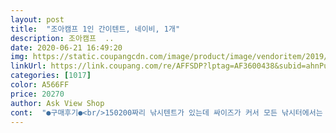 ```yaml
---
layout: post 
title:  "조아캠프 1인 간이텐트, 네이비, 1개" 
description: 조아캠프  ..
date: 2020-06-21 16:49:20 
img: https://static.coupangcdn.com/image/product/image/vendoritem/2019/03/29/3274676116/cab373c7-55cf-4231-b934-84634be83408.jpg 
linkUrl: https://link.coupang.com/re/AFFSDP?lptag=AF3600438&subid=ahnPublicAsk&pageKey=35289519&itemId=130861834&vendorItemId=3274676116&traceid=V0-113-e576b6b38b5e9c23 
categories: [1017] 
color: A566FF 
price: 20270 
author: Ask View Shop 
cont:  "●구매후기●<br/>150200짜리 낚시텐트가 있는데 싸이즈가 커서 모든 낚시터에서는 사용하는데 제약이 있었어요.<br/> 처음에 이제품 신랑한테 보여줬을 땐 뽀대 안난다고 기겁을 했는데 자기도 생각해보니 실용적일것 같다고해서 구입했네요.<br/><br/>1인 독서실 같아요ㅎㅎ<br/>계곡에 애들이랑 놀러왔는데<br/>낮에는 텐트 접고<br/>모기장 처리가 아니라서 여름 밤낚시는 이슬만 피하는 용도로만 사용할 수 있을듯 합니다.<br/><br/>물 흐르는곳에 드러누웠길래<br/>바닦에 네 모퉁이를 땅에 박을 수 있어서 바람이 불어도 괜찮을듯 합니다.<br/><br/>방법만 알면 쉽네요<br/>베란다에서 사용하니<br/>비가내리면 천장에서 물이 샐듯 합니다.<br/> 저희는 어차피 파라솔 텐트도 있으니 뭐... <br/> ㅋㅋ<br/>생각보다는 커서 다행이네요^^<br/>세워줬더니 최고네요<br/>아침, 저녁으로 사용하고 있어요^^<br/>옷 갈아입을 용도로 저렴한거 구매했는데<br/>요즘 날씨에 낚시용으로 사용하기 딱 좋네요.<br/><br/>우리가 사용하는 낚시의자는 큰거라서 넉넉하게 하나 또는 비좁게 두개 나란히 놓겠네요.<br/>  낚시의자 작은거 사용하시는 분들은 조금은 좁지만 두명이서 들어갈것 같아요.<br/><br/>이 텐트는 창문과 천장트임, 큰 출입구가 있어서 통풍이 잘되고<br/>이건 집에 있던 것을 사용하고 있어요<br/>저녁에는 스텐드를 사용하고 그이외에 예쁜 꼬마 등과 무드등을 켜두면 캠핑 온 것 같은 기분이 드는데<br/>저는 캠핑샤워텐트가 아닌 조용히 독서할 때 사용하는데 좋아요^^<br/>저는 폭이 좁은 테이블(가로100세로30)이 있어서 이것을 사용해요^^<br/>전체적으로 바느질이 살짝 부족하지만 가격대비 만족합니다.<br/><br/>접을때 살짝 헤매긴 했는데 설명<br/>제 테이블 가로 길이는 좀 긴듯하여 가로 길이가 90이나 80센티미터가 좋을듯해요!<br/>크기와 높이가 일반 테이블과 의자 놓고 독서해도 손색이 없습니다<br/>큰 출입구 지퍼를 잠갔을때 사방이 막혀서 집중도 잘되어<br/>텐트 내부가 생각보다 넓어서 의자 두개를 사용해도 되지만 저는 의자 한개에 보조 테이블을 놓고 사용하니까 편리하더라고요^^<br/>해놓은거 보면서 몇번 시도 하니<br/>" 
---
```

